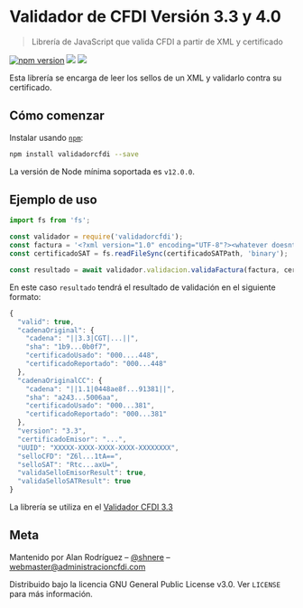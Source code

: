 # Validador de CFDI Versión 3.3 y 4.0
> Librería de JavaScript que valida CFDI a partir de XML y certificado

[![npm version](https://badge.fury.io/js/validadorcfdi.svg)](https://badge.fury.io/js/validadorcfdi)
![](https://img.shields.io/npm/l/validadorcfdi.svg)
![](https://img.shields.io/npm/dt/validadorcfdi.svg)

Esta librería se encarga de leer los sellos de un XML y validarlo contra su certificado.

## Cómo comenzar

Instalar usando [`npm`](https://www.npmjs.com/):
```bash
npm install validadorcfdi --save
```
La versión de Node mínima soportada es `v12.0.0`.

## Ejemplo de uso

```js
import fs from 'fs';

const validador = require('validadorcfdi');
const factura = '<?xml version="1.0" encoding="UTF-8"?><whatever doesntmatter="yes"></whatever>';
const certificadoSAT = fs.readFileSync(certificadoSATPath, 'binary');

const resultado = await validador.validacion.validaFactura(factura, certificadoSAT);
```

En este caso `resultado` tendrá el resultado de validación en el siguiente formato:

```js
{
  "valid": true,
  "cadenaOriginal": {
    "cadena": "||3.3|CGT|...||",
    "sha": "1b9...0b0f7",
    "certificadoUsado": "000....448",
    "certificadoReportado": "000...448"
  },
  "cadenaOriginalCC": {
    "cadena": "||1.1|0448ae8f...91381||",
    "sha": "a243...5006aa",
    "certificadoUsado": "000...381",
    "certificadoReportado": "000...381"
  },
  "version": "3.3",
  "certificadoEmisor": "...",
  "UUID": "XXXXX-XXXX-XXXX-XXXX-XXXXXXXX",
  "selloCFD": "Z6l...1tA==",
  "selloSAT": "Rtc...axU=",
  "validaSelloEmisorResult": true,
  "validaSelloSATResult": true
}
```

La librería se utiliza en el [Validador CFDI 3.3](http://validadorcfdi33.herokuapp.com/)

## Meta

Mantenido por Alan Rodríguez – [@shnere](https://twitter.com/shnere) – webmaster@administracioncfdi.com

Distribuido bajo la licencia GNU General Public License v3.0. Ver ``LICENSE`` para más información.
